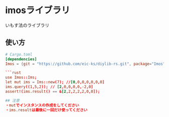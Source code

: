 # imosライブラリ
いもす法のライブラリ

## 使い方

```toml
# Cargo.toml
[dependencies]
Imos = {git = "https://github.com/eic-ks/diylib-rs.git", package="Imos"}

```rust
use Imos::Ims;
let mut ims = Ims::new(7); //[0,0,0,0,0,0,0]
ims.query((1,5,2)); // [2,0,0,0,0,-2,0]
assert!(ims.result() == &[2,2,2,2,2,0,0]);

## 注意
・mutでインスタンスの作成をしてください
・ims.resultは最後に一回だけ使ってください